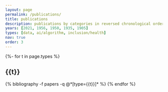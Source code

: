 ```yaml
---
layout: page
permalink: /publications/
title: publications
description: publications by categories in reversed chronological order. generated by jekyll-scholar.
years: [2021, 1956, 1950, 1935, 1905]
types: [data, ai/algorithm, inclusion/health]
nav: true
order: 3
---
```

<!-- _pages/publications.md -->
<div class="publications">

{%- for t in page.types %}
  <h2 class="type">{{t}}</h2>
  {% bibliography -f papers -q @*[type={{t}}]* %}
{% endfor %}

</div>

